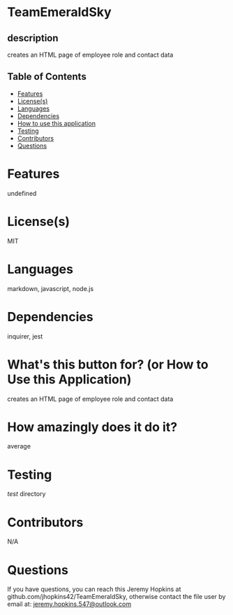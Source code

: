 # TeamEmeraldSky
## description
creates an HTML page of employee role and contact data
## Table of Contents
* [Features](#features)
* [License(s)](#license)
* [Languages](#languages)
* [Dependencies](#dependencies)
* [How to use this application](#HowtoUseThisApplication)
* [Testing](#testing)
* [Contributors](#contributors)
* [Questions](#questions)

# Features
undefined
# License(s)
MIT
# Languages
markdown, javascript, node.js
# Dependencies
inquirer, jest
# What's this button for? (or How to Use this Application)
creates an HTML page of employee role and contact data
# How amazingly does it do it?
average
# Testing
_test_ directory
# Contributors
N/A
# Questions
If you have questions, you can reach this Jeremy Hopkins at github.com/jhopkins42/TeamEmeraldSky, otherwise contact the file user by email at: jeremy.hopkins.547@outlook.com

